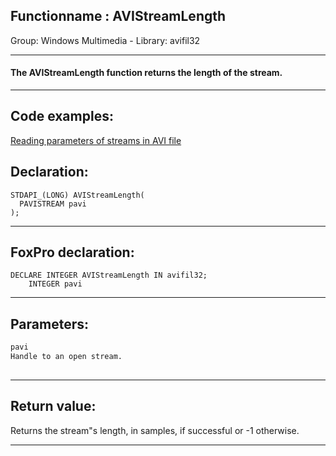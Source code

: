<link rel="stylesheet" type="text/css" href="../../css/win32api.css">  
<link rel="stylesheet" href="https://cdnjs.cloudflare.com/ajax/libs/font-awesome/4.7.0/css/font-awesome.min.css">

## Functionname : AVIStreamLength
Group: Windows Multimedia - Library: avifil32    
***  


#### The AVIStreamLength function returns the length of the stream.
***  


## Code examples:
[Reading parameters of streams in AVI file](../../samples/sample_429.md)  

## Declaration:
```foxpro  
STDAPI_(LONG) AVIStreamLength(
  PAVISTREAM pavi
);  
```  
***  


## FoxPro declaration:
```foxpro  
DECLARE INTEGER AVIStreamLength IN avifil32;
	INTEGER pavi  
```  
***  


## Parameters:
```txt  
pavi
Handle to an open stream.
  
```  
***  


## Return value:
Returns the stream"s length, in samples, if successful or -1 otherwise.  
***  

